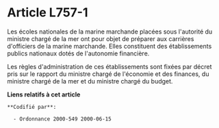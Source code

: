 # Article L757-1

Les écoles nationales de la marine marchande placées sous l'autorité du ministre chargé de la mer ont pour objet de préparer
aux carrières d'officiers de la marine marchande. Elles constituent des établissements publics nationaux dotés de l'autonomie
financière.

Les règles d'administration de ces établissements sont fixées par décret pris sur le rapport du ministre chargé de l'économie
et des finances, du ministre chargé de la mer et du ministre chargé du budget.

**Liens relatifs à cet article**

	**Codifié par**:

	  - Ordonnance 2000-549 2000-06-15
